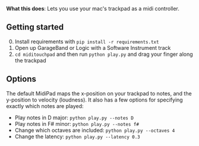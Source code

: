 __What this does__: Lets you use your mac's trackpad as a midi controller.

## Getting started

0. Install requirements with `pip install -r requirements.txt`
1. Open up GarageBand or Logic with a Software Instrument track
2. `cd miditouchpad` and then run `python play.py` and drag your finger along the trackpad

## Options

The default MidiPad maps the x-position on your trackpad to notes, and the y-position to velocity (loudness). It also has a few options for specifying exactly which notes are played:

- Play notes in D major: `python play.py --notes D`
- Play notes in F# minor: `python play.py --notes f#`
- Change which octaves are included: `python play.py --octaves 4`
- Change the latency: `python play.py --latency 0.3`
